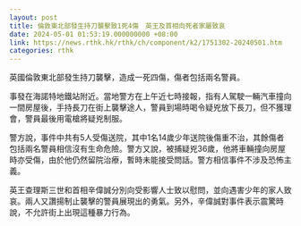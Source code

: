 ```yaml
---
layout: post
title: 倫敦東北部發生持刀襲擊致1死4傷　英王及首相向死者家屬致哀
date: 2024-05-01 01:53:19.000000000 +08:00
link: https://news.rthk.hk/rthk/ch/component/k2/1751302-20240501.htm
categories: rthk
---
```


英國倫敦東北部發生持刀襲擊，造成一死四傷，傷者包括兩名警員。

事發在海諾特地鐵站附近。當地警方在上午近七時接報，指有人駕駛一輛汽車撞向一間房屋後，手持長刀在街上襲擊途人，警員到場時喝令疑兇放下長刀，但不獲理會，警員最後用電槍將疑兇制服。

警方說，事件中共有5人受傷送院，其中1名14歲少年送院後傷重不治，其餘傷者包括兩名警員相信沒有生命危險。警方又說，被捕疑兇36歲，他將車輛撞向房屋時亦受傷，由於他仍然留院治療，暫時未能接受問話。警方相信事件不涉及恐怖主義。

英王查理斯三世和首相辛偉誠分別向受影響人士致以慰問，並向遇害少年的家人致哀。兩人又讚揚制止襲擊的警員展現出的勇氣。另外，辛偉誠對事件表示震驚時說，不允許街上出現這種暴力行為。
